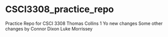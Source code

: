 # CSCI3308_practice_repo
Practice Repo for CSCI 3308
Thomas Collins 1
Yo new changes
Some other changes by Connor Dixon
Luke Morrissey
